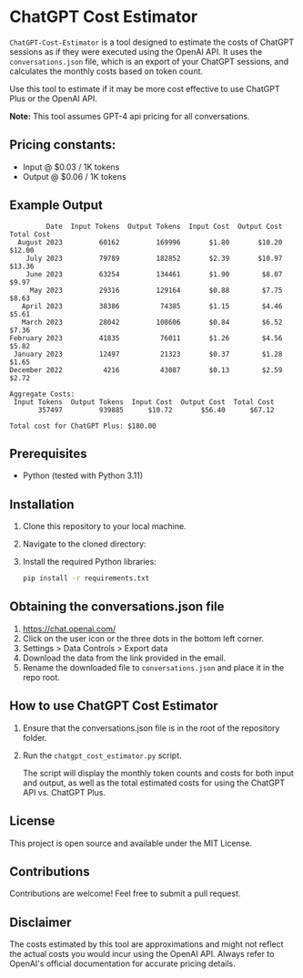 # ChatGPT Cost Estimator

`ChatGPT-Cost-Estimator` is a tool designed to estimate the costs of ChatGPT sessions as if they were executed using the OpenAI API. It uses the `conversations.json` file, which is an export of your ChatGPT sessions, and calculates the monthly costs based on token count.

Use this tool to estimate if it may be more cost effective to use ChatGPT Plus or the OpenAI API.

**Note:** This tool assumes GPT-4 api pricing for all conversations.

## Pricing constants:
* Input @ $0.03 / 1K tokens	 
* Output @ $0.06 / 1K tokens

## Example Output

```
         Date  Input Tokens  Output Tokens  Input Cost  Output Cost  Total Cost
  August 2023         60162         169996       $1.80       $10.20      $12.00
    July 2023         79789         182852       $2.39       $10.97      $13.36
    June 2023         63254         134461       $1.90        $8.07       $9.97
     May 2023         29316         129164       $0.88        $7.75       $8.63
   April 2023         38386          74385       $1.15        $4.46       $5.61
   March 2023         28042         108606       $0.84        $6.52       $7.36
February 2023         41835          76011       $1.26        $4.56       $5.82
 January 2023         12497          21323       $0.37        $1.28       $1.65
December 2022          4216          43087       $0.13        $2.59       $2.72

Aggregate Costs:
 Input Tokens  Output Tokens  Input Cost  Output Cost  Total Cost
       357497         939885      $10.72       $56.40      $67.12

Total cost for ChatGPT Plus: $180.00
```

## Prerequisites

- Python (tested with Python 3.11)

## Installation

1. Clone this repository to your local machine.

2. Navigate to the cloned directory:

3. Install the required Python libraries:

    ```bash
    pip install -r requirements.txt
    ```

## Obtaining the conversations.json file

1. https://chat.openai.com/
2. Click on the user icon or the three dots in the bottom left corner.
3. Settings > Data Controls > Export data
4. Download the data from the link provided in the email.
5. Rename the downloaded file to `conversations.json` and place it in the repo root.

## How to use ChatGPT Cost Estimator

1. Ensure that the conversations.json file is in the root of the repository folder.

2. Run the `chatgpt_cost_estimator.py` script.

    The script will display the monthly token counts and costs for both input and output, as well as the total estimated costs for using the ChatGPT API vs. ChatGPT Plus.

## License

This project is open source and available under the MIT License.

## Contributions

Contributions are welcome! Feel free to submit a pull request.

## Disclaimer

The costs estimated by this tool are approximations and might not reflect the actual costs you would incur using the OpenAI API. Always refer to OpenAI's official documentation for accurate pricing details.